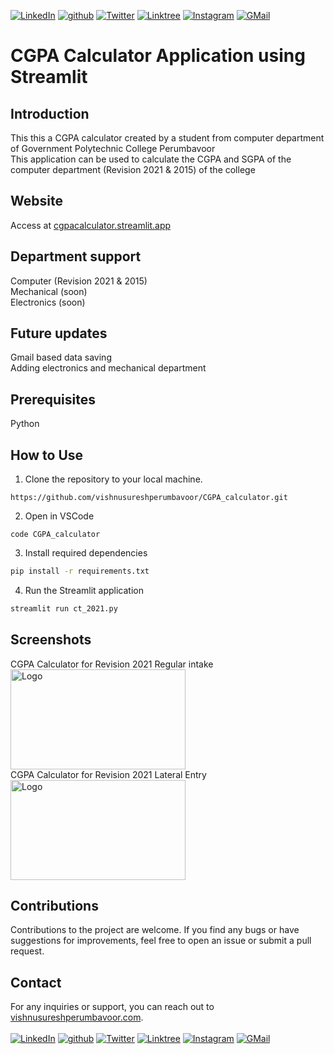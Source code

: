 [![LinkedIn][linkedin-shield]][linkedin-url]
[![github][github-shield]][github-url]
[![Twitter][twitter-shield]][twitter-url]
[![Linktree][linktree-shield]][linktree-url]
[![Instagram][instagram-shield]][instagram-url]
[![GMail][gmail-shield]][gmail-url]

[linkedin-shield]: https://img.shields.io/badge/LinkedIn-0077B5?style=for-the-badge&logo=linkedin&logoColor=white
[linkedin-url]: https://www.linkedin.com/in/vishnu-suresh-perumbavoor/
[twitter-shield]: https://img.shields.io/badge/Twitter-1DA1F2?style=for-the-badge&logo=twitter&logoColor=white
[twitter-url]: https://twitter.com/in/vspeeeeee
[instagram-shield]: https://img.shields.io/badge/Instagram-E4405F?style=for-the-badge&logo=instagram&logoColor=white
[instagram-url]: https://www.instagram.com/vishnusureshperumbavoor/
[linktree-shield]: https://img.shields.io/badge/linktree-39E09B?style=for-the-badge&logo=linktree&logoColor=white
[linktree-url]: https://linktr.ee/vishnusureshperumbavoor2.0
[github-shield]: https://img.shields.io/badge/GitHub-100000?style=for-the-badge&logo=github&logoColor=white
[github-url]: https://github.com/vishnusureshperumbavoor
[gmail-shield]: https://img.shields.io/badge/Gmail-D14836?style=for-the-badge&logo=gmail&logoColor=white
[gmail-url]: mailto:vishnusureshperumbavoor@gmail.com

# CGPA Calculator Application using Streamlit

## Introduction
This this a CGPA calculator created by a student from computer department of Government Polytechnic College Perumbavoor <br>
This application can be used to calculate the CGPA and SGPA of the computer department (Revision 2021 & 2015) of the college <br>

## Website

Access at [cgpacalculator.streamlit.app](https://cgpacalculator.streamlit.app/)

## Department support
Computer (Revision 2021 & 2015) <br>
Mechanical (soon) <br>
Electronics (soon) <br>

## Future updates
Gmail based data saving <br>
Adding electronics and mechanical department

## Prerequisites
Python

## How to Use

1. Clone the repository to your local machine.
```
https://github.com/vishnusureshperumbavoor/CGPA_calculator.git
```
2. Open in VSCode
```
code CGPA_calculator
```

3. Install required dependencies

```sh
pip install -r requirements.txt
```

4. Run the Streamlit application

```sh
streamlit run ct_2021.py
```

## Screenshots

CGPA Calculator for Revision 2021 Regular intake <br>
<a href="https://pin.it/3v0oVQn">
<img src="https://i.pinimg.com/564x/fb/34/bd/fb34bd7a37419152eb539dfc9f0173de.jpg" alt="Logo" width="280" height="160"></a><br>
CGPA Calculator for Revision 2021 Lateral Entry <br>
<a href="https://pin.it/52vVT5R">
<img src="https://i.pinimg.com/564x/d0/ae/95/d0ae956777467d4fa244b73a5363efd8.jpg" alt="Logo" width="280" height="160">
</a>

## Contributions

Contributions to the project are welcome. If you find any bugs or have suggestions for improvements, feel free to open an issue or submit a pull request.

## Contact

For any inquiries or support, you can reach out to [vishnusureshperumbavoor.com](https://vishnusureshperumbavoor.github.io/V-S-P/). <br> <br>
[![LinkedIn][linkedin-shield]][linkedin-url]
[![github][github-shield]][github-url]
[![Twitter][twitter-shield]][twitter-url]
[![Linktree][linktree-shield]][linktree-url]
[![Instagram][instagram-shield]][instagram-url]
[![GMail][gmail-shield]][gmail-url]
